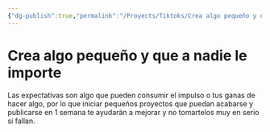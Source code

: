 ```yaml
---
{"dg-publish":true,"permalink":"/Proyects/Tiktoks/Crea algo pequeño y que a nadie le importe/","tags":["#NoteType/KanbanNote"],"created":"2023-09-22T16:59:39.748-05:00","updated":"2023-09-27T17:18:16.271-05:00"}
---
```



# Crea algo pequeño y que a nadie le importe

Las expectativas son algo que pueden consumir el impulso o tus ganas de hacer algo, por lo que iniciar pequeños proyectos que puedan acabarse y publicarse en 1 semana te ayudarán a mejorar y no tomartelos muy en serio si fallan.